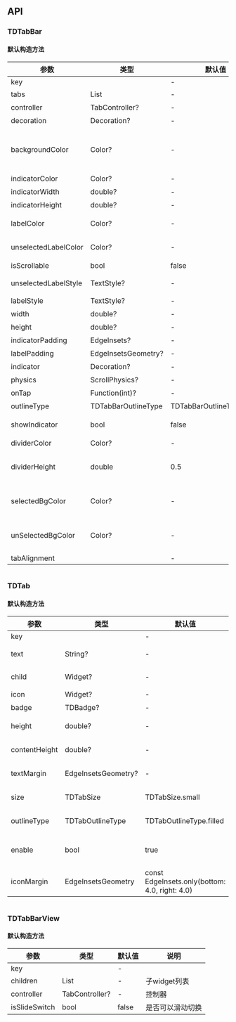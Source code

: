 ## API
### TDTabBar
#### 默认构造方法

| 参数 | 类型 | 默认值 | 说明 |
| --- | --- | --- | --- |
| key |  | - |  |
| tabs | List<TDTab> | - | tab数组 |
| controller | TabController? | - | tab控制器 |
| decoration | Decoration? | - | tabBar修饰 |
| backgroundColor | Color? | - | tabBar背景色，当outlineType为card时控制选中tab颜色 |
| indicatorColor | Color? | - | tabBar下标颜色 |
| indicatorWidth | double? | - | tabBar下标宽度 |
| indicatorHeight | double? | - | tabBar下标高度 |
| labelColor | Color? | - | tabBar 已选标签颜色 |
| unselectedLabelColor | Color? | - | tabBar未选标签颜色 |
| isScrollable | bool | false | 是否滚动 |
| unselectedLabelStyle | TextStyle? | - | unselectedLabel字体 |
| labelStyle | TextStyle? | - | 已选label字体 |
| width | double? | - | tabBar宽度 |
| height | double? | - | tabBar高度 |
| indicatorPadding | EdgeInsets? | - | 引导padding |
| labelPadding | EdgeInsetsGeometry? | - | tab间距 |
| indicator | Decoration? | - | 自定义引导控件 |
| physics | ScrollPhysics? | - | 自定义滑动 |
| onTap |  Function(int)? | - | 点击事件 |
| outlineType | TDTabBarOutlineType | TDTabBarOutlineType.filled | 选项卡样式 |
| showIndicator | bool | false | 是否展示引导控件 |
| dividerColor | Color? | - | 分割线颜色 |
| dividerHeight | double | 0.5 | 分割线高度,小于等于0则不展示分割线 |
| selectedBgColor | Color? | - | 被选中背景色，只有outlineType为capsule时有效 |
| unSelectedBgColor | Color? | - | 未选中背景色，只有outlineType为capsule时有效 |
| tabAlignment |  | - |  |

```
```
 ### TDTab
#### 默认构造方法

| 参数 | 类型 | 默认值 | 说明 |
| --- | --- | --- | --- |
| key |  | - |  |
| text | String? | - | 文字内容 |
| child | Widget? | - | 子widget |
| icon | Widget? | - | 图标 |
| badge | TDBadge? | - | 图标 |
| height | double? | - | tab高度 |
| contentHeight | double? | - | 中间内容高度 |
| textMargin | EdgeInsetsGeometry? | - | 中间内容宽度 |
| size | TDTabSize | TDTabSize.small | 选项卡尺寸 |
| outlineType | TDTabOutlineType | TDTabOutlineType.filled | 选项卡样式 |
| enable | bool | true | 是否可用，默认true |
| iconMargin | EdgeInsetsGeometry | const EdgeInsets.only(bottom: 4.0, right: 4.0) | 图标间距 |

```
```
 ### TDTabBarView
#### 默认构造方法

| 参数 | 类型 | 默认值 | 说明 |
| --- | --- | --- | --- |
| key |  | - |  |
| children | List<Widget> | - | 子widget列表 |
| controller | TabController? | - | 控制器 |
| isSlideSwitch | bool | false | 是否可以滑动切换 |
